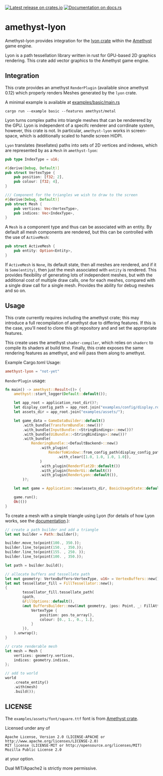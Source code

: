 [![Latest release on crates.io](https://meritbadge.herokuapp.com/amethyst-lyon)](https://crates.io/crates/amethyst-lyon)
[![Documentation on docs.rs](https://docs.rs/amethyst-lyon/badge.svg)](https://docs.rs/amethyst-lyon)

 # amethyst-lyon

Amethyst-lyon provides integration for the [lyon crate](https://github.com/nical/lyon) within the [Amethyst](https://amethyst.rs) game engine.

Lyon is a path tessellation library written in rust for GPU-based 2D graphics rendering. This crate add vector graphics
to the Amethyst game engine.

## Integration

This crate provides an amethyst `RenderPlugin` (available since amethyst 0.12) which properly renders Meshes generated
by the `lyon` crate.

A minimal example is available at [examples/basic/main.rs](examples/basic/main.rs)

```
cargo run --example basic --features amethyst/metal
```

Lyon turns complex paths into triangle meshes that can be renderered by the GPU. Lyon is independent of a specifc renderer and corrdinate system, however, this crate is not. In particular, `amethyst-lyon` works in screen-space, which is additionally scaled to handle screen HiDPI.

`Lyon` translates (tesellates) paths into sets of 2D vertices and indexes, which are represented by as a ```Mesh``` in `amethyst-lyon`:

```rust
pub type IndexType = u16;

#[derive(Debug, Default)]
pub struct VertexType {
    pub position: [f32; 2],
    pub colour: [f32; 4],
}

/// Component for the triangles we wish to draw to the screen
#[derive(Debug, Default)]
pub struct Mesh {
    pub vertices: Vec<VertexType>,
    pub indices: Vec<IndexType>,  
}
```

A ```Mesh``` is a component type and thus can be associated with an entity. By default all mesh components are rendered, but this can be controlled with the use of ```ActiveMesh```:

```rust
pub struct ActiveMesh {
    pub entity: Option<Entity>,
}
```

If ```ActiveMesh``` is ```None```, its default state, then all meshes are rendered, and if it is ```Some(entity)```, then just the mesh associated with ```entity``` is rendered. This provides flexibility of generating lots of independent meshes, but with the additional cost of multiple draw calls, one for each meshes, compared with a single draw call for a single mesh. Provides the ability for debug meshes and so on.

## Usage 

This crate currently requires including the amethyst crate; this may introduce a full recompilation of amethyst due to differing features. If this is the case, you'll need to clone this git repository and and set the appropriate features. 

This create uses the amethyst `shader-compiler`, which relies on `shaderc` to compile its shaders at build  time. Finally, this crate exposes the same rendering features as amethyst, and will pass them along to amethyst.

Example Cargo.toml Usage:
```toml
amethyst-lyon = "not-yet"
```

`RenderPlugin` usage:
```rust
fn main() -> amethyst::Result<()> {
    amethyst::start_logger(Default::default());

    let app_root = application_root_dir()?;
    let display_config_path = app_root.join("examples/config/display.ron");
    let assets_dir = app_root.join("examples/assets/");

    let game_data = GameDataBuilder::default()
        .with_bundle(TransformBundle::new())?
        .with_bundle(InputBundle::<StringBindings>::new())?
        .with_bundle(UiBundle::<StringBindings>::new())?
        .with_bundle(
            RenderingBundle::<DefaultBackend>::new()
                .with_plugin(
                    RenderToWindow::from_config_path(display_config_path)?
                        .with_clear([1.0, 1.0, 1.0, 1.0]),
                )
                .with_plugin(RenderFlat2D::default())
                .with_plugin(RenderUi::default())
                .with_plugin(RenderLyon::default()),     
        )?;

    let mut game = Application::new(assets_dir, BasicUsageState::default(), game_data)?;

    game.run();
    Ok(())
}
```

To create a mesh with a simple triangle using Lyon (for details of how Lyon works, see 
the [documentation](https://docs.rs/lyon/0.15.6/lyon/).):

```rust
// create a path builder and add a triangle
let mut builder = Path::builder();

builder.move_to(point(100., 350.));
builder.line_to(point(150. , 350.));
builder.line_to(point(155. , 250. ));
builder.line_to(point(100. , 350.));

let path = builder.build();

// allocate buffers and tessellate path
let mut geometry: VertexBuffers<VertexType, u16> = VertexBuffers::new();
let mut tessellator_fill = FillTessellator::new();
{
        tessellator_fill.tessellate_path(
        &path,
        &FillOptions::default(),
        &mut BuffersBuilder::new(&mut geometry, |pos: Point, _: FillAttributes| {
            VertexType {
                position: pos.to_array(),
                colour: [0., 1., 0., 1.],
            }
        }),
    ).unwrap();
}

// crate renderable mesh
let mesh = Mesh {
    vertices: geometry.vertices,
    indices: geometry.indices,
};

// add to world
world
    .create_entity()
    .with(mesh)
    .build());
```

## LICENSE

The `examples/assets/font/square.ttf` font is from [Amethyst crate](https://github.com/amethyst/amethyst).

Licensed under any of

    Apache License, Version 2.0 (LICENSE-APACHE or http://www.apache.org/licenses/LICENSE-2.0)
    MIT license (LICENSE-MIT or http://opensource.org/licenses/MIT)
    Mozilla Public License 2.0

at your option.

Dual MIT/Apache2 is strictly more permissive.
